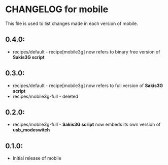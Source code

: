 # CHANGELOG for mobile

This file is used to list changes made in each version of mobile.

## 0.4.0:

* recipes/default - recipe[mobile3g] now refers to binary free version of __Sakis3G script__

## 0.3.0:

* recipes/default - recipe[mobile3g] now refers to full version of __Sakis3G script__
* recipes/mobile3g-full - deleted

## 0.2.0:

* recipes/mobile3g-full - __Sakis3G script__ now embeds its own version of __usb_modeswitch__ 

## 0.1.0:

* Initial release of mobile

